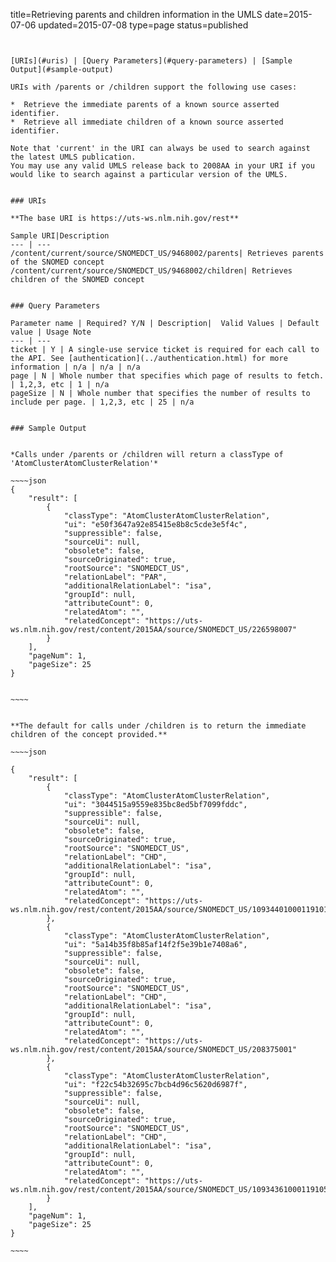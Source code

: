 title=Retrieving parents and children information in the UMLS
date=2015-07-06
updated=2015-07-08
type=page
status=published
~~~~~~


[URIs](#uris) | [Query Parameters](#query-parameters) | [Sample Output](#sample-output)

URIs with /parents or /children support the following use cases:

*  Retrieve the immediate parents of a known source asserted identifier.
*  Retrieve all immediate children of a known source asserted identifier.

Note that 'current' in the URI can always be used to search against the latest UMLS publication.
You may use any valid UMLS release back to 2008AA in your URI if you would like to search against a particular version of the UMLS.


### URIs

**The base URI is https://uts-ws.nlm.nih.gov/rest**

Sample URI|Description
--- | ---
/content/current/source/SNOMEDCT_US/9468002/parents| Retrieves parents of the SNOMED concept
/content/current/source/SNOMEDCT_US/9468002/children| Retrieves children of the SNOMED concept


### Query Parameters

Parameter name | Required? Y/N | Description|  Valid Values | Default value | Usage Note
--- | ---
ticket | Y | A single-use service ticket is required for each call to the API. See [authentication](../authentication.html) for more information | n/a | n/a | n/a
page | N | Whole number that specifies which page of results to fetch. | 1,2,3, etc | 1 | n/a
pageSize | N | Whole number that specifies the number of results to include per page. | 1,2,3, etc | 25 | n/a


### Sample Output


*Calls under /parents or /children will return a classType of 'AtomClusterAtomClusterRelation'*

~~~~json
{
    "result": [
        {
            "classType": "AtomClusterAtomClusterRelation",
            "ui": "e50f3647a92e85415e8b8c5cde3e5f4c",
            "suppressible": false,
            "sourceUi": null,
            "obsolete": false,
            "sourceOriginated": true,
            "rootSource": "SNOMEDCT_US",
            "relationLabel": "PAR",
            "additionalRelationLabel": "isa",
            "groupId": null,
            "attributeCount": 0,
            "relatedAtom": "",
            "relatedConcept": "https://uts-ws.nlm.nih.gov/rest/content/2015AA/source/SNOMEDCT_US/226598007"
        }
    ],
    "pageNum": 1,
    "pageSize": 25
}


~~~~


**The default for calls under /children is to return the immediate children of the concept provided.**

~~~~json

{
    "result": [
        {
            "classType": "AtomClusterAtomClusterRelation",
            "ui": "3044515a9559e835bc8ed5bf7099fddc",
            "suppressible": false,
            "sourceUi": null,
            "obsolete": false,
            "sourceOriginated": true,
            "rootSource": "SNOMEDCT_US",
            "relationLabel": "CHD",
            "additionalRelationLabel": "isa",
            "groupId": null,
            "attributeCount": 0,
            "relatedAtom": "",
            "relatedConcept": "https://uts-ws.nlm.nih.gov/rest/content/2015AA/source/SNOMEDCT_US/10934401000119101"
        },
        {
            "classType": "AtomClusterAtomClusterRelation",
            "ui": "5a14b35f8b85af14f2f5e39b1e7408a6",
            "suppressible": false,
            "sourceUi": null,
            "obsolete": false,
            "sourceOriginated": true,
            "rootSource": "SNOMEDCT_US",
            "relationLabel": "CHD",
            "additionalRelationLabel": "isa",
            "groupId": null,
            "attributeCount": 0,
            "relatedAtom": "",
            "relatedConcept": "https://uts-ws.nlm.nih.gov/rest/content/2015AA/source/SNOMEDCT_US/208375001"
        },
        {
            "classType": "AtomClusterAtomClusterRelation",
            "ui": "f22c54b32695c7bcb4d96c5620d6987f",
            "suppressible": false,
            "sourceUi": null,
            "obsolete": false,
            "sourceOriginated": true,
            "rootSource": "SNOMEDCT_US",
            "relationLabel": "CHD",
            "additionalRelationLabel": "isa",
            "groupId": null,
            "attributeCount": 0,
            "relatedAtom": "",
            "relatedConcept": "https://uts-ws.nlm.nih.gov/rest/content/2015AA/source/SNOMEDCT_US/10934361000119105"
        }
    ],
    "pageNum": 1,
    "pageSize": 25
}

~~~~

